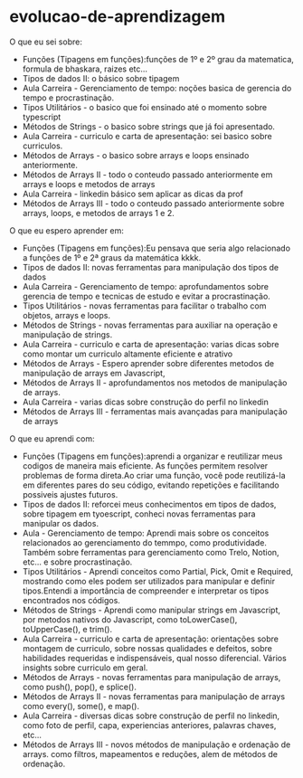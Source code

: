 # evolucao-de-aprendizagem

  O que eu sei sobre:
*  Funções (Tipagens em funções):funções de 1º e 2º grau da matematica, formula de bhaskara, raizes etc...
*  Tipos de dados II: o básico sobre tipagem
*  Aula Carreira - Gerenciamento de tempo: noções basica de gerencia do tempo e procrastinação.
*  Tipos Utilitários - o basico que foi ensinado até o momento sobre typescript
*  Métodos de Strings - o basico sobre strings que já foi apresentado.
*  Aula Carreira - curriculo e carta de apresentação: sei basico sobre curriculos.
*  Métodos de Arrays - o basico sobre arrays e loops ensinado anteriormente.
*  Métodos de Arrays II - todo o conteudo passado anteriormente em arrays e loops e metodos de arrays
*  Aula Carreira - linkedin básico sem aplicar as dicas da prof
*  Métodos de Arrays III - todo o conteudo passado anteriormente sobre arrays, loops, e metodos de arrays 1 e 2.

  O que eu espero aprender em:
*  Funções (Tipagens em funções):Eu pensava que seria algo relacionado a funções de 1º e 2ª graus da matemática kkkk. 
*  Tipos de dados II: novas ferramentas para manipulação dos tipos de dados
*  Aula Carreira - Gerenciamento de tempo: aprofundamentos sobre gerencia de tempo e tecnicas de estudo e evitar a procrastinação.
*  Tipos Utilitários - novas ferramentas para facilitar o trabalho com objetos, arrays e loops.
*  Métodos de Strings - novas ferramentas para auxiliar na operação e manipulação de strings.
*  Aula Carreira - curriculo e carta de apresentação: varias dicas sobre como montar um curriculo altamente eficiente e atrativo
*  Métodos de Arrays - Espero aprender sobre diferentes metodos de manipulação de arrays em Javascript,
*  Métodos de Arrays II - aprofundamentos nos metodos de manipulação de arrays.
*  Aula Carreira - varias dicas sobre construção do perfil no linkedin
*  Métodos de Arrays III - ferramentas mais avançadas para manipulação de arrays

  O que eu aprendi com:
*  Funções (Tipagens em funções):aprendi a organizar e reutilizar meus codigos de maneira mais eficiente. As funções permitem resolver problemas de forma direta.Ao criar uma função, você pode reutilizá-la em diferentes pares do seu código, evitando repetições e facilitando possiveis ajustes futuros.
*  Tipos de dados II: reforcei meus conhecimentos em tipos de dados, sobre tipagem em tyoescript, conheci novas ferramentas para manipular os dados.
*  Aula  - Gerenciamento de tempo: Aprendi mais sobre os conceitos relacionados ao gerenciamento do temmpo, como produtividade. Também sobre ferramentas para gerenciamento como Trelo, Notion, etc... e
  sobre procrastinação.
*  Tipos Utilitários - Aprendi conceitos como Partial, Pick, Omit e Required, mostrando como eles podem ser utilizados para manipular e definir tipos.Entendi a importância de compreender e interpretar os tipos encontrados nos códigos.
*  Métodos de Strings - Aprendi como manipular strings em Javascript, por metodos nativos do Javascript, como toLowerCase(), toUpperCase(), e trim().
*  Aula Carreira - curriculo e carta de apresentação: orientações sobre montagem de curriculo, sobre nossas qualidades e defeitos, sobre habilidades requeridas e indispensáveis, qual nosso diferencial. Vários insights sobre curriculo em geral.
*  Métodos de Arrays - novas ferramentas para manipulação de arrays, como push(), pop(), e splice().
*  Métodos de Arrays II - novas ferramentas para manipulação de arrays como every(), some(), e map().
*  Aula Carreira - diversas dicas sobre construção de perfil no linkedin, como foto de perfil, capa, experiencias anteriores, palavras chaves, etc...
*  Métodos de Arrays III - novos métodos de manipulação e ordenação de arrays. como filtros, mapeamentos e reduções, alem de métodos de ordenação.
